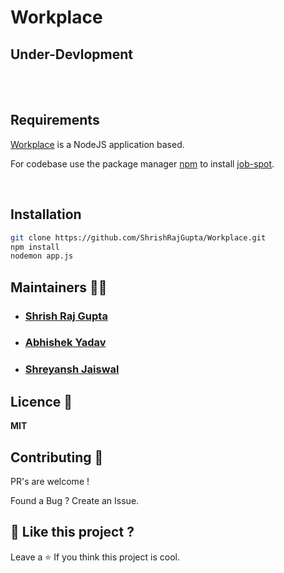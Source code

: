 # Workplace

## **Under-Devlopment**
<br><br>
## Requirements
[Workplace](https://github.com/ShrishRajGupta/Workplace) is a NodeJS application based.

For codebase use the package manager [npm](https://www.npmjs.com/) to install [job-spot](https://github.com/ShrishRajGupta/Workplace).

<br>

## Installation
```bash
git clone https://github.com/ShrishRajGupta/Workplace.git
npm install
nodemon app.js
```

## Maintainers 👨‍💻

- ### [Shrish Raj Gupta](https://github.com/ShrishRajGupta)   [<img height="13" src="https://cdn.svgporn.com/logos/linkedin.svg" />](https://www.linkedin.com/in/shrishrajgupta/)
- ### [Abhishek Yadav](https://github.com/AbhishekYMNNIT)  [<img height="13" src="https://cdn.svgporn.com/logos/linkedin.svg" />](https://www.linkedin.com/in/abhishekyadav123/)
- ### [Shreyansh Jaiswal](https://github.com/CodeBuster09)  [<img height="13" src="https://cdn.svgporn.com/logos/linkedin.svg" />]( https://www.linkedin.com/in/shreyanshjaiswal09/)

## Licence 🍁
**MIT**

## Contributing 💙

PR's are welcome !

Found a Bug ? Create an Issue.

## 💖 Like this project ?

Leave a ⭐ If you think this project is cool.